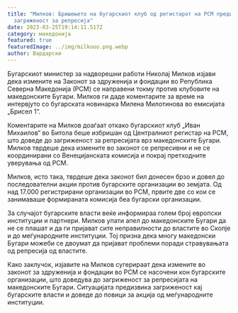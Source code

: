 ```yaml
---
title: "Милков: Бришењето на бугарскиот клуб од регистарот на РСМ предизвикува
  загриженост за репресија"
date: 2023-03-25T19:14:11.517Z
category: македонија
featured: true
featuredImage: ../img/milkooo.png.webp
author: Вардарски
---
```


Бугарскиот министер за надворешни работи Николај Милков изјави дека измените на Законот за здруженија и фондации во Република Северна Македонија (РСМ) се направени токму против клубовите на македонските Бугари. Милков ги даде коментарите за време на интервјуто со бугарската новинарка Милена Милотинова во емисијата „Брисел 1“.

Коментарите на Милков доаѓаат откако бугарскиот клуб „Иван Михаилов“ во Битола беше избришан од Централниот регистар на РСМ, што доведе до загриженост за репресијата врз македонските Бугари. Милков тврдеше дека измените во законот се репресивни и не се координирани со Венецијанската комисија и покрај претходните уверувања од РСМ.

Милков, исто така, тврдеше дека законот бил донесен брзо и довел до последователни акции против бугарските организации во земјата. Од над 17.000 регистрирани организации во РСМ, првите две со кои се занимаваше формираната комисија беа бугарски организации.

За случајот бугарските власти веќе информираа голем број европски институции и партнери. Милков упати апел до македонските Бугари да не се плашат и да ги пријават сите неправилности до властите во Скопје и до меѓународните институции. Тој призна дека многу македонски Бугари можеби се двоумат да пријават проблеми поради стравувањата од репресија од властите.

Како заклучок, изјавите на Милков сугерираат дека измените во законот за здруженија и фондации во РСМ се насочени кон бугарските организации, што доведува до загриженост за репресијата на македонските Бугари. Ситуацијата предизвика загриженост кај бугарските власти и доведе до повици за акција од меѓународните институции.
